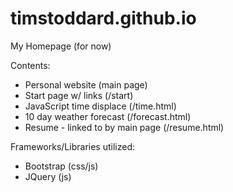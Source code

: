 # timstoddard.github.io
My Homepage (for now)

Contents:

 * Personal website (main page)
 * Start page w/ links (/start)
 * JavaScript time displace (/time.html)
 * 10 day weather forecast (/forecast.html)
 * Resume - linked to by main page (/resume.html)

Frameworks/Libraries utilized:

 * Bootstrap (css/js)
 * JQuery (js)
